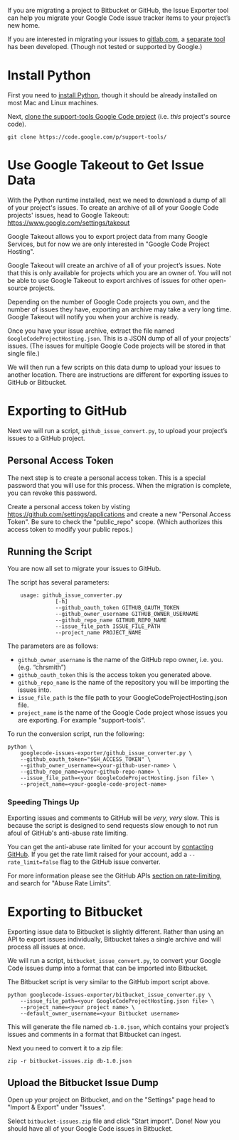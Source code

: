 If you are migrating a project to Bitbucket or GitHub, the Issue Exporter tool can help you migrate your Google Code issue tracker items to your project’s new home.

If you are interested in migrating your issues to [gitlab.com](http://gitlab.com), a [separate tool](https://gitlab.com/o9000/google-code-to-gitlab) has been developed. (Though not tested or supported by Google.)

# Install Python #
First you need to [install Python](https://www.python.org/downloads/), though it should be already installed on most Mac and Linux machines.

Next, [clone the support-tools Google Code project](https://code.google.com/p/support-tools/source/checkout) (i.e. _this_ project's source code).

```
git clone https://code.google.com/p/support-tools/
```

# Use Google Takeout to Get Issue Data #
With the Python runtime installed, next we need to download a dump of all of your project's issues. To create an archive of all of your Google Code projects' issues, head to Google Takeout:
https://www.google.com/settings/takeout

Google Takeout allows you to export project data from many Google Services, but for now we are only interested in "Google Code Project Hosting".

Google Takeout will create an archive of all of your project’s issues. Note that this is only available for projects which you are an owner of. You will not be able to use Google Takeout to export archives of issues for other open-source projects.

Depending on the number of Google Code projects you own, and the number of issues they have, exporting an archive may take a very long time. Google Takeout will notify you when your archive is ready.

Once you have your issue archive, extract the file named `GoogleCodeProjectHosting.json`. This is a JSON dump of all of your projects' issues. (The issues for multiple Google Code projects will be stored in that single file.)

We will then run a few scripts on this data dump to upload your issues to another location. There are instructions are different for exporting issues to GitHub or Bitbucket.

# Exporting to GitHub #
Next we will run a script, `github_issue_convert.py`, to upload your project’s issues to a GitHub project.

## Personal Access Token ##
The next step is to create a personal access token. This is a special password that you will use for this process. When the migration is complete, you can revoke this password.

Create a personal access token by visting https://github.com/settings/applications and create a new "Personal Access Token". Be sure to check the "public\_repo" scope. (Which authorizes this access token to modify your public repos.)

## Running the Script ##
You are now all set to migrate your issues to GitHub.

The script has several parameters:
```
    usage: github_issue_converter.py 
               [-h]
               --github_oauth_token GITHUB_OAUTH_TOKEN
               --github_owner_username GITHUB_OWNER_USERNAME
               --github_repo_name GITHUB_REPO_NAME
               --issue_file_path ISSUE_FILE_PATH
               --project_name PROJECT_NAME
```

The parameters are as follows:

  * `github_owner_username` is the name of the GitHub repo owner, i.e. you. (e.g. “chrsmith”)
  * `github_oauth_token` this is the access token you generated above.
  * `github_repo_name` is the name of the repository you will be importing the issues into.
  * `issue_file_path` is the file path to your GoogleCodeProjectHosting.json file.
  * `project_name` is the name of the Google Code project whose issues you are exporting. For example "support-tools".

To run the conversion script, run the following:
```
python \
    googlecode-issues-exporter/github_issue_converter.py \
    --github_oauth_token="$GH_ACCESS_TOKEN" \
    --github_owner_username=<your-github-user-name> \
    --github_repo_name=<your-github-repo-name> \
    --issue_file_path=<your GoogleCodeProjectHosting.json file> \
    --project_name=<your-google-code-project-name>
```

### Speeding Things Up ###
Exporting issues and comments to GitHub will be _very, very_ slow. This is because the script is designed to send requests slow enough to not run afoul of GitHub's anti-abuse rate limiting.

You can get the anti-abuse rate limited for your account by [contacting GitHub](https://github.com/contact?form%5Bsubject%5D=Google+Code+Export:+API+Abuse+Rate+Limits). If you get the rate limit raised for your account, add a `--rate_limit=false` flag to the GitHub issue converter.

For more information please see the GitHub APIs [section on rate-limiting](https://developer.github.com/v3/#rate-limiting), and search for "Abuse Rate Limits".

# Exporting to Bitbucket #
Exporting issue data to Bitbucket is slightly different. Rather than using an API to export issues individually, Bitbucket takes a single archive and will process all issues at once.

We will run a script, `bitbucket_issue_convert.py`, to convert your Google Code issues dump into a format that can be imported into Bitbucket.

The Bitbucket script is very similar to the GitHub import script above.

```
python googlecode-issues-exporter/bitbucket_issue_converter.py \
    --issue_file_path=<your GoogleCodeProjectHosting.json file> \
    --project_name=<your project name> \
    --default_owner_username=<your Bitbucket username>
```

This will generate the file named `db-1.0.json`, which contains your project’s issues and comments in a format that Bitbucket can ingest.

Next you need to convert it to a zip file:

```
zip -r bitbucket-issues.zip db-1.0.json
```

## Upload the Bitbucket Issue Dump ##
Open up your project on Bitbucket, and on the "Settings" page head to "Import & Export" under "Issues".

Select `bitbucket-issues.zip` file and click "Start import". Done! Now you should have all of your Google Code issues in Bitbucket.